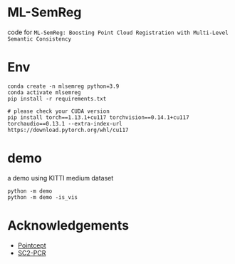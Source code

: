 # ML-SemReg
code for `ML-SemReg: Boosting Point Cloud Registration with Multi-Level Semantic Consistency`

# Env
```shell
conda create -n mlsemreg python=3.9 
conda activate mlsemreg
pip install -r requirements.txt

# please check your CUDA version
pip install torch==1.13.1+cu117 torchvision==0.14.1+cu117 torchaudio==0.13.1 --extra-index-url https://download.pytorch.org/whl/cu117
```

# demo

a demo using KITTI medium dataset

```shell
python -m demo
python -m demo -is_vis
```


# Acknowledgements 

- [Pointcept](https://github.com/Pointcept/Pointcept)
- [SC2-PCR](https://github.com/ZhiChen902/SC2-PCR)

